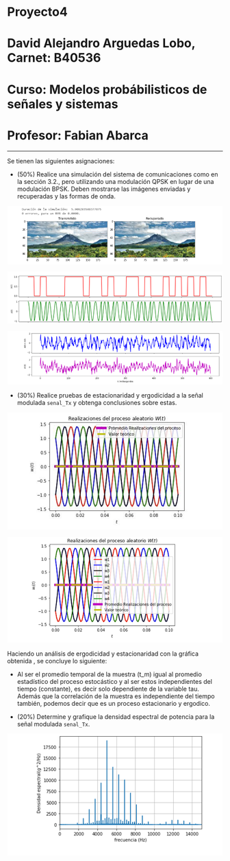 # Proyecto4

# David Alejandro Arguedas Lobo,  Carnet: B40536

# Curso: Modelos probábilisticos de señales y sistemas

# Profesor: Fabian Abarca 

----

Se tienen las siguientes asignaciones:


* (50%) Realice una simulación del sistema de comunicaciones como en la sección 3.2., pero utilizando una modulación QPSK en lugar de una modulación BPSK. Deben mostrarse las imágenes enviadas y recuperadas y las formas de onda.

![Figure_1](Figure_1.PNG)

![Figure_2](Figure_2.PNG)

![Figure_3](Figure_3.PNG)


* (30%) Realice pruebas de estacionaridad y ergodicidad a la señal modulada `senal_Tx` y obtenga conclusiones sobre estas.

![Figure_X](Figure_X.JPG)

![Figure_5](Figure_5.PNG)

Haciendo un análisis de ergodicidad y estacionaridad con la gráfica obtenida , se concluye lo siguiente:


* Al ser el promedio temporal de la muestra (t_m) igual al promedio estadístico del proceso estocástico y al ser estos independientes del tiempo (constante), es decir  solo dependiente de la variable tau. Además que la correlación de la muestra es independiente del tiempo también, podemos decir que es un proceso estacionario y ergodico. 



* (20%) Determine y grafique la densidad espectral de potencia para la señal modulada `senal_Tx`.

![Figure_4](Figure_4.PNG)







